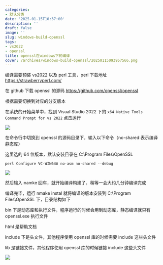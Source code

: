 ```yaml
---
categories:
- 默认分类
date: '2025-01-15T10:37:00'
description: ''
draft: false
image: ''
slug: windows-build-openssl
tags:
- vs2022
- openssl
title: openssl在windows下的编译
cover: /archives/windows-build-openssl/20250115093957566.png
---
```


编译需要预装 vs2022 以及 perl 工具，perl 下载地址 https://strawberryperl.com/ 

在 github 下载 openssl 的源码 https://github.com/openssl/openssl 

根据需要切换到对应的分支版本

在系统的开始菜单中，找到 Visual Studio 2022 下的 `x64 Native Tools Command Prompt for vs 2022` 点击运行

![](/archives/windows-build-openssl/20250115093957566.png)

在命令行中切换到 openssl 的源码目录下，输入以下命令（no-shared 表示编译静态库）

这里选的 64 位版本，默认安装目录在 C:\Program Files\OpenSSL 

```
perl Configure VC-WIN64A no-asm no-shared --debug
```

![](/archives/windows-build-openssl/20250115100033456.png)

然后输入 namke 回车，就开始编译构建了，稍等一会大约几分钟编译完成

编译完毕，运行 nmake instal 就将编译的版本安装到  C:\Program Files\OpenSSL 下，目录结构如下

bin 下是动态库和执行文件，程序运行的时候会用到动态库，静态编译就只有 openssl.exe 执行文件

html 是帮助文档

include 下是头文件，其他程序使用 openssl 库的时候需要 include 这些头文件

lib 是链接文件，其他程序使用 openssl 库的时候链接 include 这些头文件

![](/archives/windows-build-openssl/20250115100941914.png)




